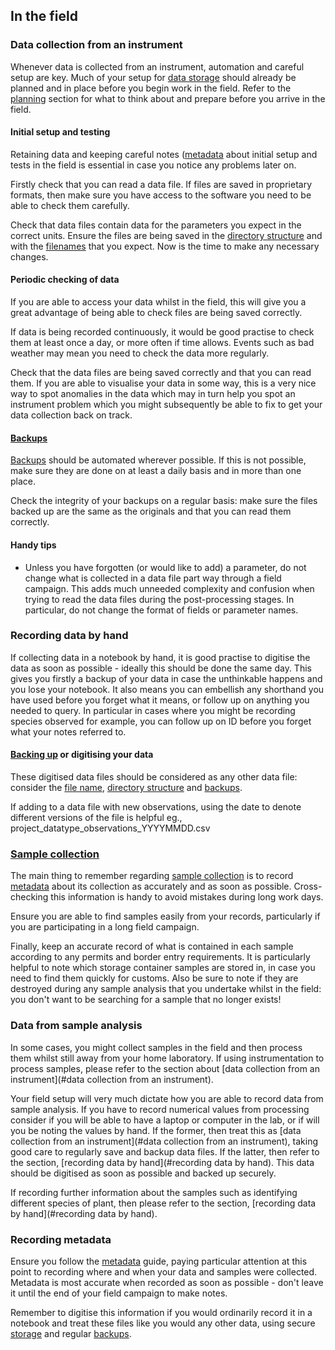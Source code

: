 
## In the field

### Data collection from an instrument

Whenever data is collected from an instrument, automation and careful setup are key. Much of your setup for [data storage](storing_data.md) should already be planned and in place before you begin work in the field. Refer to the [planning](planning_before_go.md) section for what to think about and prepare before you arrive in the field.

#### Initial setup and testing

Retaining data and keeping careful notes ([metadata](metadata.md) about initial setup and tests in the field is essential in case you notice any problems later on.

Firstly check that you can read a data file. If files are saved in proprietary formats, then make sure you have access to the software you need to be able to check them carefully.

Check that data files contain data for the parameters you expect in the correct units. Ensure the files are being saved in the [directory structure](directory_structure.md) and with the [filenames](file_naming.md) that you expect. Now is the time to make any necessary changes.

#### Periodic checking of data

If you are able to access your data whilst in the field, this will give you a great advantage of being able to check files are being saved correctly.

If data is being recorded continuously, it would be good practise to check them at least once a day, or more often if time allows. Events such as bad weather may mean you need to check the data more regularly.

Check that the data files are being saved correctly and that you can read them. If you are able to visualise your data in some way, this is a very nice way to spot anomalies in the data which may in turn help you spot an instrument problem which you might subsequently be able to fix to get your data collection back on track.

#### [Backups](backing_up_data.md)

[Backups](backing_up_data.md) should be automated wherever possible. If this is not possible, make sure they are done on at least a daily basis and in more than one place.

Check the integrity of your backups on a regular basis: make sure the files backed up are the same as the originals and that you can read them correctly.

#### Handy tips

* Unless you have forgotten (or would like to add) a parameter, do not change what is collected in a data file part way through a field campaign. This adds much unneeded complexity and confusion when trying to read the data files during the post-processing stages. In particular, do not change the format of fields or parameter names.

### Recording data by hand

If collecting data in a notebook by hand, it is good practise to digitise the data as soon as possible - ideally this should be done the same day. This gives you firstly a backup of your data in case the unthinkable happens and you lose your notebook. It also means you can embellish any shorthand you have used before you forget what it means, or follow up on anything you needed to query. In particular in cases where you might be recording species observed for example, you can follow up on ID before you forget what your notes referred to.

#### [Backing up](backing_up_data.md) or digitising your data

These digitised data files should be considered as any other data file: consider the [file name](file_naming.md), [directory structure](directory_structure.md) and [backups](backing_up_data.md).

If adding to a data file with new observations, using the date to denote different versions of the file is helpful eg., project_datatype_observations_YYYYMMDD.csv

### [Sample collection](sample_collection.md)

The main thing to remember regarding [sample collection](sample_collection.md) is to record [metadata](metadata.md) about its collection as accurately and as soon as possible. Cross-checking this information is handy to avoid mistakes during long work days.

Ensure you are able to find samples easily from your records, particularly if you are participating in a long field campaign.

Finally, keep an accurate record of what is contained in each sample according to any permits and border entry requirements. It is particularly helpful to note which storage container samples are stored in, in case you need to find them quickly for customs. Also be sure to note if they are destroyed during any sample analysis that you undertake whilst in the field: you don't want to be searching for a sample that no longer exists!

### Data from sample analysis

In some cases, you might collect samples in the field and then process them whilst still away from your home laboratory. If using instrumentation to process samples, please refer to the section about [data collection from an instrument](#data collection from an instrument).

Your field setup will very much dictate how you are able to record data from sample analysis. If you have to record numerical values from processing consider if you will be able to have a laptop or computer in the lab, or if will you be noting the values by hand. If the former, then treat this as [data collection from an instrument](#data collection from an instrument), taking good care to regularly save and backup data files. If the latter, then refer to the section, [recording data by hand](#recording data by hand). This data should be digitised as soon as possible and backed up securely.

If recording further information about the samples such as identifying different species of plant, then please refer to the section, [recording data by hand](#recording data by hand).

### Recording metadata

Ensure you follow the [metadata](metadata.md) guide, paying particular attention at this point to recording where and when your data and samples were collected. Metadata is most accurate when recorded as soon as possible - don't leave it until the end of your field campaign to make notes.

Remember to digitise this information if you would ordinarily record it in a notebook and treat these files like you would any other data, using secure [storage](storing_data.md) and regular [backups](backing_up_data.md).
